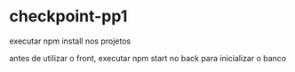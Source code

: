 # checkpoint-pp1

executar npm install nos projetos

antes de utilizar o front, executar npm start no back para inicializar o banco

